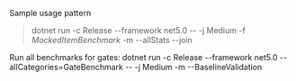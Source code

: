﻿Sample usage pattern 

> dotnet run -c Release --framework net5.0 -- -j Medium -f *MockedItemBenchmark* -m --allStats --join

Run all benchmarks for gates:
dotnet run -c Release --framework net5.0 --allCategories=GateBenchmark -- -j Medium  -m  --BaselineValidation